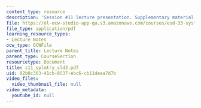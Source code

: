 ```yaml
---
content_type: resource
description: 'Session #11 lecture presentation. Supplementary material.'
file: https://ol-ocw-studio-app-qa.s3.amazonaws.com/courses/esd-33-systems-engineering-summer-2004/02b8c36341cb8537ebc6cb11deaa7d7b_s11_splmtry_sld3.pdf
file_type: application/pdf
learning_resource_types:
- Lecture Notes
ocw_type: OCWFile
parent_title: Lecture Notes
parent_type: CourseSection
resourcetype: Document
title: s11_splmtry_sld3.pdf
uid: 02b8c363-41cb-8537-ebc6-cb11deaa7d7b
video_files:
  video_thumbnail_file: null
video_metadata:
  youtube_id: null
---
```

